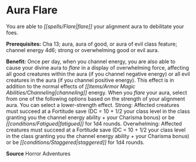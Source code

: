 ﻿---
cssclass: [feats]

---
# Aura Flare

You are able to _[[spells/Flare|flare]]_ your alignment aura to debilitate your foes.

**Prerequisites:** Cha 13; aura, aura of good, or aura of evil class feature; channel energy 4d6; strong or overwhelming good or evil aura.

**Benefit:** Once per day, when you channel energy, you are also able to cause your divine aura to _flare_ in a display of overwhelming force, affecting all good creatures within the aura (if you channel negative energy) or all evil creatures in the aura (if you channel positive energy). This effect is in addition to the normal effects of _[[items/Armor Magic Abilities/Channeling|channeling]]_ energy. When you _flare_ your aura, select from one of the following options based on the strength of your alignment aura. You can select a lower-strength effect. Strong: Affected creatures must succeed at a Fortitude save (DC = 10 + 1/2 your class level in the class granting you the channel energy ability + your Charisma bonus) or be _[[conditions/Fatigued|fatigued]]_ for 1d4 rounds. Overwhelming: Affected creatures must succeed at a Fortitude save (DC = 10 + 1/2 your class level in the class granting you the channel energy ability + your Charisma bonus) or be _[[conditions/Staggered|staggered]]_ for 1d4 rounds.

**Source** Horror Adventures